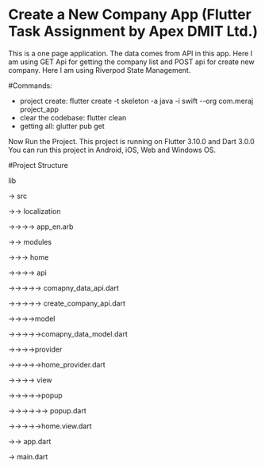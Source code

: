 
# Create a New Company App (Flutter Task Assignment by Apex DMIT Ltd.)

This is a one page application. 
The data comes from API in this app.
Here I am using GET Api for getting the company list and POST api for create new company.
Here I am using Riverpod State Management.

#Commands:

* project create: flutter create -t skeleton -a java -i swift --org com.meraj project_app
* clear the codebase: flutter clean
* getting all: glutter pub get

Now Run the Project.
This project is running on Flutter 3.10.0 and Dart 3.0.0
You can run this project in Android, iOS, Web and Windows OS.

#Project Structure

lib

-> src

->-> localization

->->->-> app_en.arb

->-> modules

->->-> home

->->->-> api

->->->->-> comapny_data_api.dart

->->->->-> create_company_api.dart

->->->->model

->->->->->comapny_data_model.dart

->->->->provider

->->->->->home_provider.dart

->->->-> view

->->->->->popup

->->->->->-> popup.dart

->->->->->home.view.dart

->-> app.dart

-> main.dart

